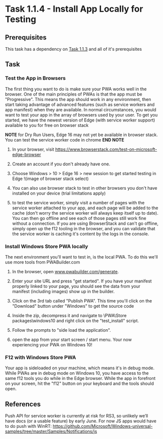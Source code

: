 # Task 1.1.4 - Install App Locally for Testing## Prerequisites This task has a dependency on [Task 1.1.3](113_ConfigureSW.md) and all of it's prerequisites## Task ### Test the App in BrowsersThe first thing you want to do is make sure your PWA works well in the browser.  One of the main principles of PWAs is that the app must be "Progressive".  This means the app should work in any environment, then start taking advantage of advanced features (such as service workers and app manifest) when they are available.  In normal circumstances, you would want to test your app in the array of browsers used by your user.   To get you started, we have the newest version of Edge (with service worker support) available to you for free on browser stack  **NOTE** for Dry Run Users, Edge 16 may not yet be available in browser stack.  You can test the service worker code in chrome **END NOTE**1.  In your browser, visit https://www.browserstack.com/test-on-microsoft-edge-browser2. Create an account if you don't already have one.3. Choose Windows > 10 > Edge 16 > new session to get started testing in Edge!(image of browser stack select)4. You can also use browser stack to test in other browsers you don't have installed on your device (trial limitations apply)5. to test the service worker, simply visit a number of pages with the service worker attached to your app, and each page will be added to the cache (don't worry the service worker will always keep itself up to date).  You can then go offline and see each of those pages still work fine without a connection.  If you are using BrowserStack and can't go offline, simply open up the f12 tooling in the browser, and you can validate that the service worker is caching it's content by the logs in the console.### Install Windows Store PWA locallyThe next environment you'll want to test in, is the local PWA.  To do this we'll use more tools from PWABuilder.com1. In the browser, open www.pwabuilder.com/generate.2. Enter your site URL and press "get started".  If you have your manifest properly linked to your page, you should see the data from your manifest (including images) show up in the builder.3. Click on the 3rd tab called "Publish PWA".  This time you'll click on the "Download" button under "Windows" to get the source code4. Inside the zip, decompress it and navigate to \PWA\Store packages\windows10 and right click on the "test_install" script.   5. Follow the prompts to "side load the application".6. open the app from your start screen / start menu.  Your now experiencing your PWA on Windows 10!### F12 with Windows Store PWAYour app is sideloaded on your machine, which means it's in debug mode.  While PWAs are in debug mode on Windows 10, you have access to the same f12 tools you do while in the Edge browser.  While the app in forefront on your screen, hit the "f12" button on your keyboard and the tools should open.## ReferencesPush API for service worker is currently at risk for RS3, so unlikely we’ll have docs (or a usable feature) by early June. For now JS apps would have to do push with WinRT: https://github.com/Microsoft/Windows-universal-samples/tree/master/Samples/Notifications/js  
